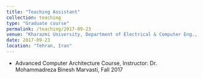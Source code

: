 ```yaml
---
title: "Teaching Assistant"
collection: teaching
type: "Graduate course"
permalink: /teaching/2017-09-23
venue: "Kharazmi University, Department of Electrical & Computer Eng., Faculty of Engineering"
date: 2017-09-23
location: "Tehran, Iran"
---
```

* Advanced Computer Architecture Course, Instructor: Dr. Mohammadreza Binesh Marvasti, Fall 2017


<!-- Heading 1
======

Heading 2
======

Heading 3
====== -->

<!-- ---
title: "Teaching experience 2"
collection: teaching
type: "Workshop"
permalink: /teaching/2015-spring-teaching-1
venue: "University 1, Department"
date: 2015-01-01
location: "City, Country"
---

This is a description of a teaching experience. You can use markdown like any other post.

Heading 1
======

Heading 2
======

Heading 3
======
 -->

